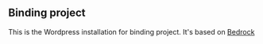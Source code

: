 ## Binding project
This is the Wordpress installation for binding project. It's based on [Bedrock](BEDROCK-README.md)
